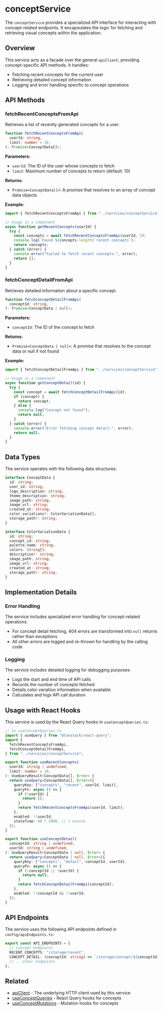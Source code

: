 # conceptService

The `conceptService` provides a specialized API interface for interacting with concept-related endpoints. It encapsulates the logic for fetching and retrieving visual concepts within the application.

## Overview

This service acts as a facade over the general `apiClient`, providing concept-specific API methods. It handles:

- Fetching recent concepts for the current user
- Retrieving detailed concept information
- Logging and error handling specific to concept operations

## API Methods

### fetchRecentConceptsFromApi

Retrieves a list of recently generated concepts for a user.

```typescript
function fetchRecentConceptsFromApi(
  userId: string,
  limit: number = 10,
): Promise<ConceptData[]>;
```

**Parameters:**

- `userId`: The ID of the user whose concepts to fetch
- `limit`: Maximum number of concepts to return (default: 10)

**Returns:**

- `Promise<ConceptData[]>`: A promise that resolves to an array of concept data objects

**Example:**

```typescript
import { fetchRecentConceptsFromApi } from "../services/conceptService";

// Usage in a component
async function getRecentConcepts(userId) {
  try {
    const concepts = await fetchRecentConceptsFromApi(userId, 5);
    console.log(`Found ${concepts.length} recent concepts`);
    return concepts;
  } catch (error) {
    console.error("Failed to fetch recent concepts:", error);
    return [];
  }
}
```

### fetchConceptDetailFromApi

Retrieves detailed information about a specific concept.

```typescript
function fetchConceptDetailFromApi(
  conceptId: string,
): Promise<ConceptData | null>;
```

**Parameters:**

- `conceptId`: The ID of the concept to fetch

**Returns:**

- `Promise<ConceptData | null>`: A promise that resolves to the concept data or null if not found

**Example:**

```typescript
import { fetchConceptDetailFromApi } from "../services/conceptService";

// Usage in a component
async function getConceptDetail(id) {
  try {
    const concept = await fetchConceptDetailFromApi(id);
    if (concept) {
      return concept;
    } else {
      console.log("Concept not found");
      return null;
    }
  } catch (error) {
    console.error("Error fetching concept detail:", error);
    return null;
  }
}
```

## Data Types

The service operates with the following data structures:

```typescript
interface ConceptData {
  id: string;
  user_id: string;
  logo_description: string;
  theme_description: string;
  image_path: string;
  image_url: string;
  created_at: string;
  color_variations?: ColorVariationData[];
  storage_path?: string;
}

interface ColorVariationData {
  id: string;
  concept_id: string;
  palette_name: string;
  colors: string[];
  description?: string;
  image_path: string;
  image_url: string;
  created_at: string;
  storage_path?: string;
}
```

## Implementation Details

### Error Handling

The service includes specialized error handling for concept-related operations:

- For concept detail fetching, 404 errors are transformed into `null` returns rather than exceptions
- All other errors are logged and re-thrown for handling by the calling code

### Logging

The service includes detailed logging for debugging purposes:

- Logs the start and end time of API calls
- Records the number of concepts fetched
- Details color variation information when available
- Calculates and logs API call duration

## Usage with React Hooks

This service is used by the React Query hooks in `useConceptQueries.ts`:

```typescript
// In useConceptQueries.ts
import { useQuery } from "@tanstack/react-query";
import {
  fetchRecentConceptsFromApi,
  fetchConceptDetailFromApi,
} from "../services/conceptService";

export function useRecentConcepts(
  userId: string | undefined,
  limit: number = 10,
): UseQueryResult<ConceptData[], Error> {
  return useQuery<ConceptData[], Error>({
    queryKey: ["concepts", "recent", userId, limit],
    queryFn: async () => {
      if (!userId) {
        return [];
      }
      return fetchRecentConceptsFromApi(userId, limit);
    },
    enabled: !!userId,
    staleTime: 60 * 1000, // 1 minute
  });
}

export function useConceptDetail(
  conceptId: string | undefined,
  userId: string | undefined,
): UseQueryResult<ConceptData | null, Error> {
  return useQuery<ConceptData | null, Error>({
    queryKey: ["concepts", "detail", conceptId, userId],
    queryFn: async () => {
      if (!conceptId || !userId) {
        return null;
      }
      return fetchConceptDetailFromApi(conceptId);
    },
    enabled: !!conceptId && !!userId,
  });
}
```

## API Endpoints

The service uses the following API endpoints defined in `config/apiEndpoints.ts`:

```typescript
export const API_ENDPOINTS = {
  // Concept endpoints
  RECENT_CONCEPTS: "/storage/recent",
  CONCEPT_DETAIL: (conceptId: string) => `/storage/concept/${conceptId}`,
  // ...other endpoints
};
```

## Related

- [apiClient](./apiClient.md) - The underlying HTTP client used by this service
- [useConceptQueries](../hooks/useConceptQueries.md) - React Query hooks for concepts
- [useConceptMutations](../hooks/useConceptMutations.md) - Mutation hooks for concepts
